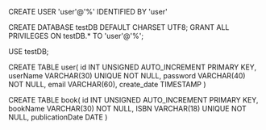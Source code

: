 CREATE USER 'user'@'%' IDENTIFIED BY 'user'

CREATE DATABASE testDB DEFAULT CHARSET UTF8;
GRANT ALL PRIVILEGES ON testDB.* TO 'user'@'%';

USE testDB;

CREATE TABLE user(
    id INT UNSIGNED AUTO_INCREMENT PRIMARY KEY,
    userName VARCHAR(30) UNIQUE NOT NULL,
    password VARCHAR(40) NOT NULL,
    email VARCHAR(60),
    create_date TIMESTAMP
)

CREATE TABLE book(
    id INT UNSIGNED AUTO_INCREMENT PRIMARY KEY,
    bookName VARCHAR(30) NOT NULL,
    ISBN VARCHAR(18) UNIQUE NOT NULL,
    publicationDate DATE
)